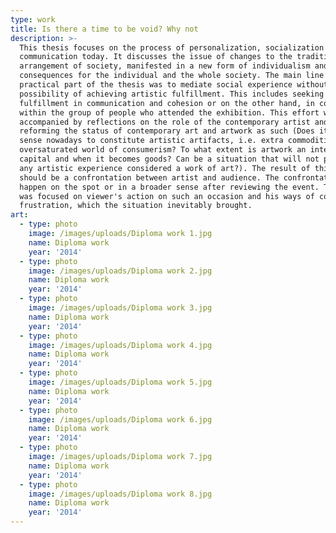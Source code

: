 ```yaml
---
type: work
title: Is there a time to be void? Why not
description: >-
  This thesis focuses on the process of personalization, socialization and
  communication today. It discusses the issue of changes to the traditional
  arrangement of society, manifested in a new form of individualism and its
  consequences for the individual and the whole society. The main line of the
  practical part of the thesis was to mediate social experience without the
  possibility of achieving artistic fulfillment. This includes seeking
  fulfillment in communication and cohesion or on the other hand, in conflict
  within the group of people who attended the exhibition. This effort was
  accompanied by reflections on the role of the contemporary artist and
  reforming the status of contemporary art and artwork as such (Does it make
  sense nowadays to constitute artistic artifacts, i.e. extra commodities in the
  oversaturated world of consumerism? To what extent is artwork an intellectual
  capital and when it becomes goods? Can be a situation that will not peak in
  any artistic experience considered a work of art?). The result of this work
  should be a confrontation between artist and audience. The confrontation could
  happen on the spot or in a broader sense after reviewing the event. The event
  was focused on viewer's action on such an occasion and his ways of coping with
  frustration, which the situation inevitably brought.
art:
  - type: photo
    image: /images/uploads/Diploma work 1.jpg
    name: Diploma work
    year: '2014'
  - type: photo
    image: /images/uploads/Diploma work 2.jpg
    name: Diploma work
    year: '2014'
  - type: photo
    image: /images/uploads/Diploma work 3.jpg
    name: Diploma work
    year: '2014'
  - type: photo
    image: /images/uploads/Diploma work 4.jpg
    name: Diploma work
    year: '2014'
  - type: photo
    image: /images/uploads/Diploma work 5.jpg
    name: Diploma work
    year: '2014'
  - type: photo
    image: /images/uploads/Diploma work 6.jpg
    name: Diploma work
    year: '2014'
  - type: photo
    image: /images/uploads/Diploma work 7.jpg
    name: Diploma work
    year: '2014'
  - type: photo
    image: /images/uploads/Diploma work 8.jpg
    name: Diploma work
    year: '2014'
---
```

